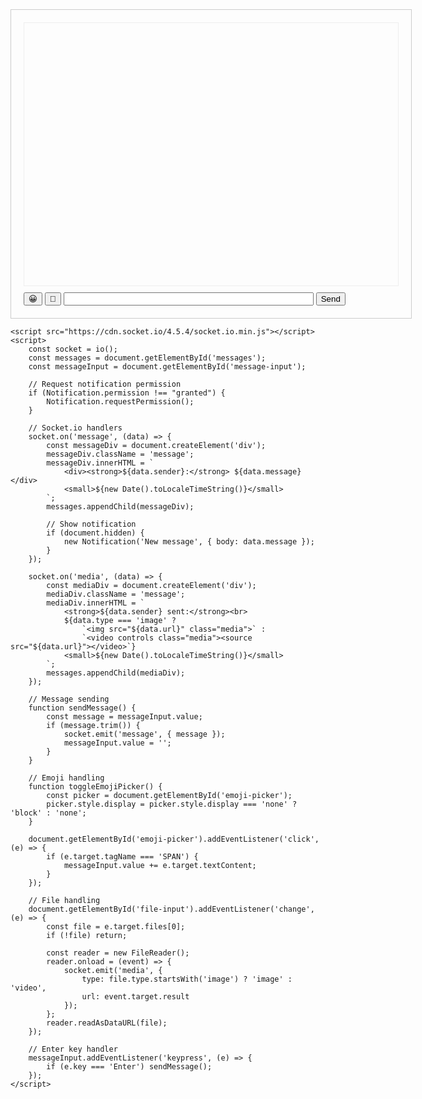 <!DOCTYPE html>
<html>
<head>
    <title>Private Chat</title>
    <style>
        #chat-container {
            width: 600px;
            margin: 0 auto;
            border: 1px solid #ccc;
            padding: 20px;
        }
        #messages {
            height: 400px;
            overflow-y: auto;
            border: 1px solid #eee;
            padding: 10px;
            margin-bottom: 10px;
        }
        .message {
            margin-bottom: 10px;
            padding: 5px;
            border-radius: 5px;
        }
        .emoji-picker {
            display: none;
            position: absolute;
            background: white;
            border: 1px solid #ccc;
            padding: 10px;
        }
        .media {
            max-width: 200px;
            max-height: 200px;
        }
    </style>
</head>
<body>
    <div id="chat-container">
        <div id="messages"></div>
        <div class="emoji-picker" id="emoji-picker">😀 😁 😂 🤣 😃 😄 😅</div>
        <input type="file" id="file-input" accept="image/*,video/*" style="display: none;">
        <div>
            <button onclick="toggleEmojiPicker()">😀</button>
            <button onclick="document.getElementById('file-input').click()">📎</button>
            <input type="text" id="message-input" style="width: 400px;">
            <button onclick="sendMessage()">Send</button>
        </div>
    </div>

    <script src="https://cdn.socket.io/4.5.4/socket.io.min.js"></script>
    <script>
        const socket = io();
        const messages = document.getElementById('messages');
        const messageInput = document.getElementById('message-input');

        // Request notification permission
        if (Notification.permission !== "granted") {
            Notification.requestPermission();
        }

        // Socket.io handlers
        socket.on('message', (data) => {
            const messageDiv = document.createElement('div');
            messageDiv.className = 'message';
            messageDiv.innerHTML = `
                <div><strong>${data.sender}:</strong> ${data.message}</div>
                <small>${new Date().toLocaleTimeString()}</small>
            `;
            messages.appendChild(messageDiv);
            
            // Show notification
            if (document.hidden) {
                new Notification('New message', { body: data.message });
            }
        });

        socket.on('media', (data) => {
            const mediaDiv = document.createElement('div');
            mediaDiv.className = 'message';
            mediaDiv.innerHTML = `
                <strong>${data.sender} sent:</strong><br>
                ${data.type === 'image' ? 
                    `<img src="${data.url}" class="media">` : 
                    `<video controls class="media"><source src="${data.url}"></video>`}
                <small>${new Date().toLocaleTimeString()}</small>
            `;
            messages.appendChild(mediaDiv);
        });

        // Message sending
        function sendMessage() {
            const message = messageInput.value;
            if (message.trim()) {
                socket.emit('message', { message });
                messageInput.value = '';
            }
        }

        // Emoji handling
        function toggleEmojiPicker() {
            const picker = document.getElementById('emoji-picker');
            picker.style.display = picker.style.display === 'none' ? 'block' : 'none';
        }

        document.getElementById('emoji-picker').addEventListener('click', (e) => {
            if (e.target.tagName === 'SPAN') {
                messageInput.value += e.target.textContent;
            }
        });

        // File handling
        document.getElementById('file-input').addEventListener('change', (e) => {
            const file = e.target.files[0];
            if (!file) return;

            const reader = new FileReader();
            reader.onload = (event) => {
                socket.emit('media', {
                    type: file.type.startsWith('image') ? 'image' : 'video',
                    url: event.target.result
                });
            };
            reader.readAsDataURL(file);
        });

        // Enter key handler
        messageInput.addEventListener('keypress', (e) => {
            if (e.key === 'Enter') sendMessage();
        });
    </script>
</body>
<script src="server.js"></script>
</html>
